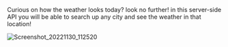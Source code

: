 

Curious on how the weather looks today? look no further!
in this server-side API you will be able to search up any city and see the weather in that location!

![Screenshot_20221130_112520](https://user-images.githubusercontent.com/106643330/204972931-8afe5382-f333-49a3-91b3-1726a27f09f6.png)

